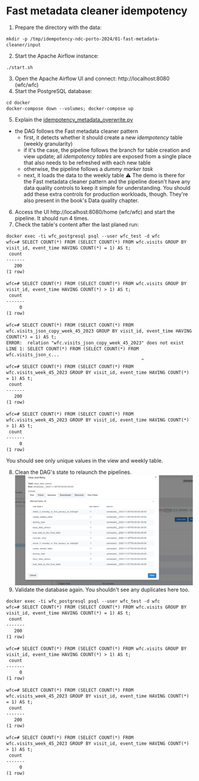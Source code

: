 # Fast metadata cleaner idempotency
1. Prepare the directory with the data:
```
mkdir -p /tmp/idempotency-ndc-porto-2024/01-fast-metadata-cleaner/input
```
2. Start the Apache Airflow instance:
```
./start.sh
```
3. Open the Apache Airflow UI and connect: http://localhost:8080 (wfc/wfc)
4. Start the PostgreSQL database:
```
cd docker
docker-compose down --volumes; docker-compose up
```

5. Explain the [idempotency_metadata_overwrite.py](dags%2Fidempotency_metadata_overwrite.py)
* the DAG follows the Fast metadata cleaner pattern 
  * first, it detects whether it should create a new _idempotency_ table (weekly granularity)
  * if it's the case, the pipeline follows the branch for table creation and view update; all
    _idempotency tables_ are exposed from a single place that also needs to be refreshed with each new table
  * otherwise, the pipeline follows a _dummy marker task_
  * next, it loads the data to the weekly table
⚠️ The demo is there for the Fast metadata cleaner pattern and the pipeline doesn't have any data quality controls
   to keep it simple for understanding. You should add these extra controls for production workloads, though. They're 
   also present in the book's Data quality chapter.
6. Access the UI http://localhost:8080/home (wfc/wfc) and start the pipeline. It should run 4 times.
7. Check the table's content after the last planed run:
```
docker exec -ti wfc_postgresql psql --user wfc_test -d wfc
wfc=# SELECT COUNT(*) FROM (SELECT COUNT(*) FROM wfc.visits GROUP BY visit_id, event_time HAVING COUNT(*) = 1) AS t;
 count 
-------
   200
(1 row)

wfc=# SELECT COUNT(*) FROM (SELECT COUNT(*) FROM wfc.visits GROUP BY visit_id, event_time HAVING COUNT(*) > 1) AS t;
 count 
-------
     0
(1 row)

wfc=# SELECT COUNT(*) FROM (SELECT COUNT(*) FROM wfc.visits_json_copy_week_45_2023 GROUP BY visit_id, event_time HAVING COUNT(*) = 1) AS t;
ERROR:  relation "wfc.visits_json_copy_week_45_2023" does not exist
LINE 1: SELECT COUNT(*) FROM (SELECT COUNT(*) FROM wfc.visits_json_c...
                                                   ^
wfc=# SELECT COUNT(*) FROM (SELECT COUNT(*) FROM wfc.visits_week_45_2023 GROUP BY visit_id, event_time HAVING COUNT(*) = 1) AS t;
 count 
-------
   200
(1 row)

wfc=# SELECT COUNT(*) FROM (SELECT COUNT(*) FROM wfc.visits_week_45_2023 GROUP BY visit_id, event_time HAVING COUNT(*) > 1) AS t;
 count 
-------
     0
(1 row)

```
You should see only unique values in the view and weekly table.

8. Clean the DAG's state to relaunch the pipelines.
![clear_tasks.png](assets%2Fclear_tasks.png)
9. Validate the database again. You shouldn't see any duplicates here too.
```
docker exec -ti wfc_postgresql psql --user wfc_test -d wfc
wfc=# SELECT COUNT(*) FROM (SELECT COUNT(*) FROM wfc.visits GROUP BY visit_id, event_time HAVING COUNT(*) = 1) AS t;
 count 
-------
   200
(1 row)

wfc=# SELECT COUNT(*) FROM (SELECT COUNT(*) FROM wfc.visits GROUP BY visit_id, event_time HAVING COUNT(*) > 1) AS t;
 count 
-------
     0
(1 row)

wfc=# SELECT COUNT(*) FROM (SELECT COUNT(*) FROM wfc.visits_week_45_2023 GROUP BY visit_id, event_time HAVING COUNT(*) = 1) AS t;
 count 
-------
   200
(1 row)

wfc=# SELECT COUNT(*) FROM (SELECT COUNT(*) FROM wfc.visits_week_45_2023 GROUP BY visit_id, event_time HAVING COUNT(*) > 1) AS t;
 count 
-------
     0
(1 row)
```